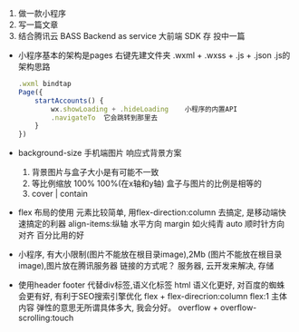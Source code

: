 1. 做一款小程序
2. 写一篇文章
3. 结合腾讯云 BASS Backend as service
    大前端 SDK 存
    投中一篇

- 小程序基本的架构是pages
    右键先建文件夹 .wxml + .wxss + .js + .json
    .js的架构思路
    ```js
    .wxml bindtap
    Page({
        startAccounts() {
            wx.showLoading + .hideLoading    小程序的内置API
            .navigateTo  它会跳转到那里去
        }
    })
    ```
- background-size 手机端图片  响应式背景方案
    1. 背景图片与盒子大小是有可能不一致
    2. 等比例缩放  100%  100%(在x轴和y轴) 盒子与图片的比例是相等的
    3. cover | contain

- flex 布局的使用 
    元素比较简单, 用flex-direction:column  去搞定, 是移动端快速搞定的利器
    align-items:纵轴  水平方向
    margin 如火纯青 auto 顺时针方向对齐
    百分比用的好
- 小程序, 有大小限制(图片不能放在根目录image),2Mb
    (图片不能放在根目录image),图片放在腾讯服务器
    链接的方式呢？  服务器,
    云开发来解决, 存储
- 使用header footer 代替div标签,语义化标签
    html 语义化更好, 对百度的蜘蛛会更有好, 有利于SEO搜索引擎优化
    flex + flex-direcrion:column flex:1 主体内容
    弹性的意思无所谓具体多大, 我会分好。
    overflow + overflow-scrolling:touch
